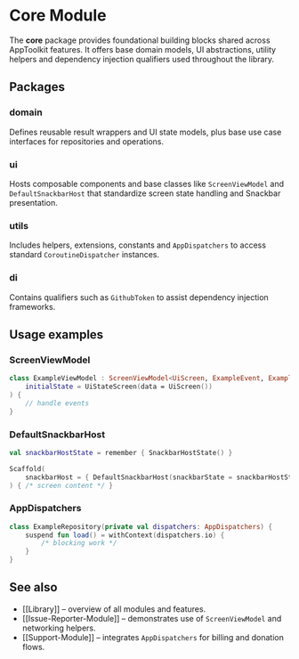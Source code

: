 # Core Module

The **core** package provides foundational building blocks shared across AppToolkit features. It offers base domain models, UI abstractions, utility helpers and dependency injection qualifiers used throughout the library.

## Packages

### domain
Defines reusable result wrappers and UI state models, plus base use case interfaces for repositories and operations.

### ui
Hosts composable components and base classes like `ScreenViewModel` and `DefaultSnackbarHost` that standardize screen state handling and Snackbar presentation.

### utils
Includes helpers, extensions, constants and `AppDispatchers` to access standard `CoroutineDispatcher` instances.

### di
Contains qualifiers such as `GithubToken` to assist dependency injection frameworks.

## Usage examples

### ScreenViewModel
```kotlin
class ExampleViewModel : ScreenViewModel<UiScreen, ExampleEvent, ExampleAction>(
    initialState = UiStateScreen(data = UiScreen())
) {
    // handle events
}
```

### DefaultSnackbarHost
```kotlin
val snackbarHostState = remember { SnackbarHostState() }

Scaffold(
    snackbarHost = { DefaultSnackbarHost(snackbarState = snackbarHostState) }
) { /* screen content */ }
```

### AppDispatchers
```kotlin
class ExampleRepository(private val dispatchers: AppDispatchers) {
    suspend fun load() = withContext(dispatchers.io) {
        /* blocking work */
    }
}
```

## See also

- [[Library]] – overview of all modules and features.
- [[Issue-Reporter-Module]] – demonstrates use of `ScreenViewModel` and networking helpers.
- [[Support-Module]] – integrates `AppDispatchers` for billing and donation flows.
